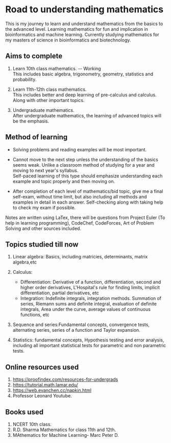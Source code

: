 # Road to understanding mathematics

This is my journey to learn and understand mathematics from the basics to the advanced level.
Learning mathematics for fun and implication in bioinformatics and machine learning.
Currently studying mathematics for my masters of science in bioinformatics and biotechnology.

## Aims to complete

1. Learn 10th class mathematics. -- Working  
This includes basic algebra, trigonometry, geometry, statistics and probability.

2. Learn 11th-12th class mathematics.  
This includes better and deep learning of pre-calculus and calculus. Along with other important topics.

3. Undergraduate mathematics.  
After undergraduate mathematics, the learning of advanced topics will be the emphasis.

## Method of learning

- Solving problems and reading examples will be most important.

- Cannot move to the next step unless the understanding of the basics seems weak. Unlike a classroom method of studying for a year and moving to next year's syllabus.  
Self-paced learning of this type should emphasize understanding each example and topic properly and then moving on. 

- After completion of each level of mathematics/bid topic, give me a final self-exam, without time limit, but also including all methods and examples in detail in each answer.
Self-checking along with taking help to check my exam if possible.

Notes are written using LaTex, there will be questions from Project Euler (To help in learning programming), CodeChef, CodeForces, Art of Problem Solving and other sources included.

## Topics studied till now

1. Linear algebra: Basics, including matricies, determinants, matrix algebra,etc
2. Calculus:
    - Differentiation: Derivative of a function, differentiation, second and higher order derivatives, L'Hospital's rule for finding limits, implicit differentiation, partial derivatives, etc
    - Integration: Indefinite integrals, integration methods. Summation of series, Riemann sums and definite
    integral, evaluation of definite integrals, Area under the curve, average values of continuous
    functions, etc

3. Sequence and series:Fundamental concepts, convergence tests, alternating series, series of a function and Taylor
expansion.

4. Statistics: fundamental concepts, Hypothesis testing and error analysis, including all important statistical tests for parametric and non parametric tests.

## Online resources used

1. https://proofindex.com/resources-for-undergrads
2. https://tutorial.math.lamar.edu/
3. https://web.evanchen.cc/napkin.html
4. Professor Leonard Youtube.

## Books used

1. NCERT 10th class.
2. R.D. Sharma Mathematics for class 11th and 12th.
3. MAthematics for Machine Learning- Marc Peter D.
